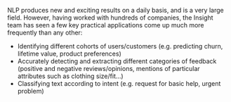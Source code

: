 NLP produces new and exciting results on a daily basis, and is a very large field. However, having worked with hundreds of companies, the Insight team has seen a few key practical applications come up much more frequently than any other:
* Identifying different cohorts of users/customers (e.g. predicting churn, lifetime value, product preferences)
* Accurately detecting and extracting different categories of feedback (positive and negative reviews/opinions, mentions of particular attributes such as clothing size/fit…)
* Classifying text according to intent (e.g. request for basic help, urgent problem)
